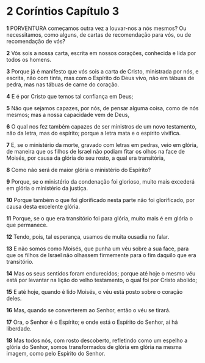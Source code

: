 # 2 Coríntios Capítulo 3

**1** 	PORVENTURA começamos outra vez a louvar-nos a nós mesmos? Ou necessitamos, como alguns, de cartas de recomendação para vós, ou de recomendação de vós?

**2** 	Vós sois a nossa carta, escrita em nossos corações, conhecida e lida por todos os homens.

**3** 	Porque já é manifesto que vós sois a carta de Cristo, ministrada por nós, e escrita, não com tinta, mas com o Espírito do Deus vivo, não em tábuas de pedra, mas nas tábuas de carne do coração.

**4** 	E é por Cristo que temos tal confiança em Deus;

**5** 	Não que sejamos capazes, por nós, de pensar alguma coisa, como de nós mesmos; mas a nossa capacidade vem de Deus,

**6** 	O qual nos fez também capazes de ser ministros de um novo testamento, não da letra, mas do espírito; porque a letra mata e o espírito vivifica.

**7** 	E, se o ministério da morte, gravado com letras em pedras, veio em glória, de maneira que os filhos de Israel não podiam fitar os olhos na face de Moisés, por causa da glória do seu rosto, a qual era transitória,

**8** 	Como não será de maior glória o ministério do Espírito?

**9** 	Porque, se o ministério da condenação foi glorioso, muito mais excederá em glória o ministério da justiça.

**10** 	Porque também o que foi glorificado nesta parte não foi glorificado, por causa desta excelente glória.

**11** 	Porque, se o que era transitório foi para glória, muito mais é em glória o que permanece.

**12** 	Tendo, pois, tal esperança, usamos de muita ousadia no falar.

**13** 	E não somos como Moisés, que punha um véu sobre a sua face, para que os filhos de Israel não olhassem firmemente para o fim daquilo que era transitório.

**14** 	Mas os seus sentidos foram endurecidos; porque até hoje o mesmo véu está por levantar na lição do velho testamento, o qual foi por Cristo abolido;

**15** 	E até hoje, quando é lido Moisés, o véu está posto sobre o coração deles.

**16** 	Mas, quando se converterem ao Senhor, então o véu se tirará.

**17** 	Ora, o Senhor é o Espírito; e onde está o Espírito do Senhor, aí há liberdade.

**18** 	Mas todos nós, com rosto descoberto, refletindo como um espelho a glória do Senhor, somos transformados de glória em glória na mesma imagem, como pelo Espírito do Senhor.

